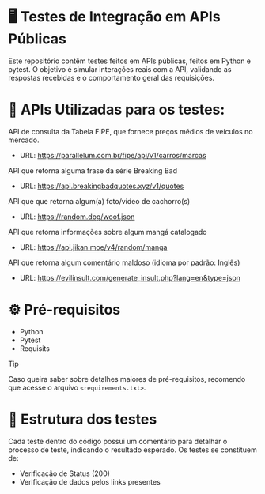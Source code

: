 # 🖥 Testes de Integração em APIs Públicas 
Este repositório contêm testes feitos em APIs públicas, feitos em Python e pytest. 
O objetivo é simular interações reais com a API, validando as respostas recebidas e o comportamento geral das requisições.

# 🔧 APIs Utilizadas para os testes: 
API de consulta da Tabela FIPE, que fornece preços médios de veículos no mercado.
- URL: https://parallelum.com.br/fipe/api/v1/carros/marcas 

API que retorna alguma frase da série Breaking Bad
- URL: https://api.breakingbadquotes.xyz/v1/quotes

API que que retorna algum(a) foto/vídeo de cachorro(s)
- URL: https://random.dog/woof.json

API que retorna informações sobre algum mangá catalogado
- URL: https://api.jikan.moe/v4/random/manga

API que retorna algum comentário maldoso (idioma por padrão: Inglês)
- URL: https://evilinsult.com/generate_insult.php?lang=en&type=json

# ⚙ Pré-requisitos
- Python
- Pytest
- Requisits
> [!TIP]
> Caso queira saber sobre detalhes maiores de pré-requisitos, recomendo que acesse o arquivo `<requirements.txt>`.

# 📘 Estrutura dos testes
Cada teste dentro do código possui um comentário para detalhar o processo de teste, indicando o resultado esperado. Os testes se constituem de:
- Verificação de Status (200)
- Verificação de dados pelos links presentes

